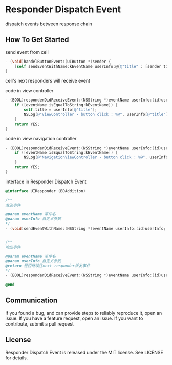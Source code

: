 # Responder Dispatch Event
dispatch events between response chain 


## How To Get Started

send event from cell
```` objective-c
- (void)handelButtonEvent:(UIButton *)sender {
    [self sendEventWithName:kEventName userInfo:@{@"title" : [sender titleForState:UIControlStateNormal]}];
}
````

cell's next responders will receive event

code in view controller
```` objective-c
- (BOOL)responderDidReceiveEvent:(NSString *)eventName userInfo:(id)userInfo {
    if ([eventName isEqualToString:kEventName]) {
        self.title = userInfo[@"title"];
        NSLog(@"ViewController - button click : %@", userInfo[@"title"]);
    }
    return YES;
}
````

code in view navigation controller
```` objective-c
- (BOOL)responderDidReceiveEvent:(NSString *)eventName userInfo:(id)userInfo {
    if ([eventName isEqualToString:kEventName]) {
        NSLog(@"NavigationViewController - button click : %@", userInfo[@"title"]);
    }
    return YES;
}
````

interface in Responder Dispatch Event

```` objective-c
@interface UIResponder (BDAddition)

/**
发送事件

@param eventName 事件名
@param userInfo 自定义参数
*/
- (void)sendEventWithName:(NSString *)eventName userInfo:(id)userInfo;


/**
响应事件

@param eventName 事件名
@param userInfo 自定义参数
@return 是否继续往next responder派发事件
*/
- (BOOL)responderDidReceiveEvent:(NSString *)eventName userInfo:(id)userInfo;

@end
````

## Communication

If you found a bug, and can provide steps to reliably reproduce it, open an issue.
If you have a feature request, open an issue.
If you want to contribute, submit a pull request


## License

Responder Dispatch Event is released under the MIT license. See LICENSE for details.
